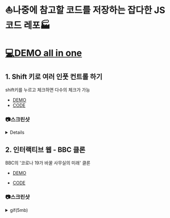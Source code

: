 # ⛵나중에 참고할 코드를 저장하는 잡다한 JS 코드 레포🏭

# [💻DEMO all in one](https://caesiumy.github.io/javascript-with-etc/)

## 1. Shift 키로 여러 인풋 컨트롤 하기

shift키를 누르고 체크하면 다수의 체크가 가능

- [DEMO](https://caesiumy.github.io/javascript-with-etc/shift_multi_check/index.html)
- [CODE](./shift_multi_check/)

### 📷스크린샷

<details>
    <img src='./screenshots/shift-multi-check.png' alt='shift-multi-check'></img>
</details>

## 2. 인터랙티브 웹 - BBC 클론

BBC의 '코로나 19가 바꿀 사무실의 미래' 클론

- [DEMO](https://caesiumy.github.io/javascript-with-etc/bbc-clone/index.html)
  
- [CODE](./bbc-clone/)

### 📷스크린샷

<details>
    <summary>gif(5mb)</summary>
    <img src='./screenshots/shift-multi-check.png' alt='shift-multi-check'></img>
</details>
